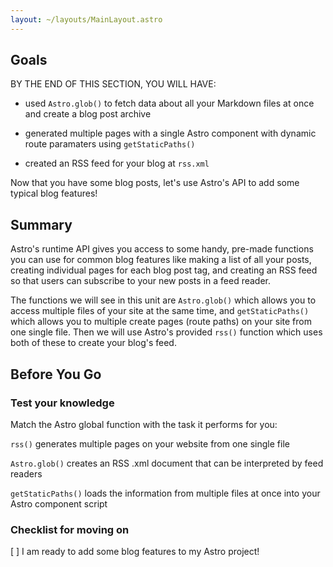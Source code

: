 ```yaml
---
layout: ~/layouts/MainLayout.astro
---
```


## Goals

BY THE END OF THIS SECTION, YOU WILL HAVE:

- used `Astro.glob()` to fetch data about all your Markdown files at once and create a blog post archive

- generated multiple pages with a single Astro component with dynamic route paramaters using `getStaticPaths()`

- created an RSS feed for your blog at `rss.xml`

Now that you have some blog posts, let's use Astro's API to add some typical blog features!

## Summary

Astro's runtime API gives you access to some handy, pre-made functions you can use for common blog features like making a list of all your posts, creating individual pages for each blog post tag, and creating an RSS feed so that users can subscribe to your new posts in a feed reader. 

The functions we will see in this unit are `Astro.glob()` which allows you to access multiple files of your site at the same time, and `getStaticPaths()` which allows you to multiple create pages (route paths) on your site from one single file. Then we will use Astro's provided `rss()` function which uses both of these to create your blog's feed.


## Before You Go

### Test your knowledge

Match the Astro global function with the task it performs for you:

`rss()`         generates multiple pages on your website from one single file

`Astro.glob()`  creates an RSS .xml document that can be interpreted by feed readers

`getStaticPaths()` loads the information from multiple files at once into your Astro component script

### Checklist for moving on
[ ] I am ready to add some blog features to my Astro project!
